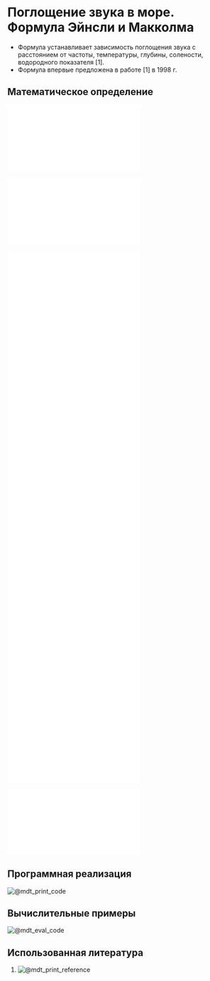 # Поглощение звука в море. Формула Эйнсли и Макколма

- Формула устанавливает зависимость поглощения звука с расстоянием от частоты, температуры, глубины, солености, водородного показателя [1].
- Формула впервые предложена в работе [1] в 1998 г.

## Математическое определение

![@mdt_print_equation_boxed](include/sound_absorption_sea_ainslie.tex)

![@mdt_print_markdown](include/sound_absorption_sea_ainslie_args.md)

![@mdt_print_equation](include/sound_absorption_sea_ainslie_1.tex)
![@mdt_print_equation](include/sound_absorption_sea_ainslie_2.tex)
![@mdt_print_equation](include/sound_absorption_sea_ainslie_3.tex)
![@mdt_print_equation](include/sound_absorption_sea_ainslie_4.tex)
![@mdt_print_equation](include/sound_absorption_sea_ainslie_5.tex)
![@mdt_print_equation](include/sound_absorption_sea_ainslie_6.tex)
![@mdt_print_equation](include/sound_absorption_sea_ainslie_7.tex)
![@mdt_print_equation](include/sound_absorption_sea_ainslie_8.tex)

![@mdt_print_markdown](include/sound_absorption_sea_ainslie_vars.md)

## Программная реализация

![@mdt_print_code]($/sonar-m/toolbox/sound_absorption_sea_ainslie.m)

## Вычислительные примеры

![@mdt_eval_code]($/sonar-m/example/sound_absorption_sea_ainslie_ex_1.m)

## Использованная литература

1. ![@mdt_print_reference]($/reference/ainslie1998simplified.enw)

